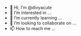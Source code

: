 - 👋 Hi, I’m @divyacute
- 👀 I’m interested in ...
- 🌱 I’m currently learning ...
- 💞️ I’m looking to collaborate on ...
- 📫 How to reach me ...

<!---
divyacute/divyacute is a ✨ special ✨ repository because its `README.md` (this file) appears on your GitHub profile.
You can click the Preview link to take a look at your changes.
--->
